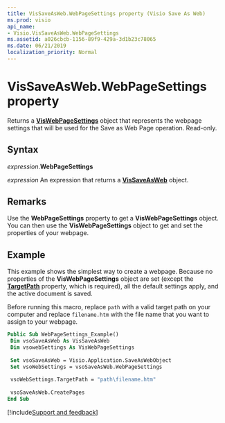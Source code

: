 ```yaml
---
title: VisSaveAsWeb.WebPageSettings property (Visio Save As Web)
ms.prod: visio
api_name:
- Visio.VisSaveAsWeb.WebPageSettings
ms.assetid: a026cbcb-1156-89f9-429a-3d1b23c78065
ms.date: 06/21/2019
localization_priority: Normal
---
```



# VisSaveAsWeb.WebPageSettings property

Returns a **[VisWebPageSettings](Visio.VisWebPageSettings.md)** object that represents the webpage settings that will be used for the Save as Web Page operation. Read-only.


## Syntax

_expression_.**WebPageSettings**

_expression_ An expression that returns a **[VisSaveAsWeb](Visio.VisSaveAsWeb.md)** object.


## Remarks

Use the **WebPageSettings** property to get a **VisWebPageSettings** object. You can then use the **VisWebPageSettings** object to get and set the properties of your webpage.


## Example

This example shows the simplest way to create a webpage. Because no properties of the **VisWebPageSettings** object are set (except the **[TargetPath](Visio.VisWebPageSettings.TargetPath.md)** property, which is required), all the default settings apply, and the active document is saved.

Before running this macro, replace `path` with a valid target path on your computer and replace `filename.htm` with the file name that you want to assign to your webpage.

```vb
Public Sub WebPageSettings_Example() 
 Dim vsoSaveAsWeb As VisSaveAsWeb 
 Dim vsowebSettings As VisWebPageSettings 
 
 Set vsoSaveAsWeb = Visio.Application.SaveAsWebObject 
 Set vsoWebSettings = vsoSaveAsWeb.WebPageSettings 
 
 vsoWebSettings.TargetPath = "path\filename.htm" 
 
 vsoSaveAsWeb.CreatePages 
End Sub
```

[!include[Support and feedback](~/includes/feedback-boilerplate.md)]